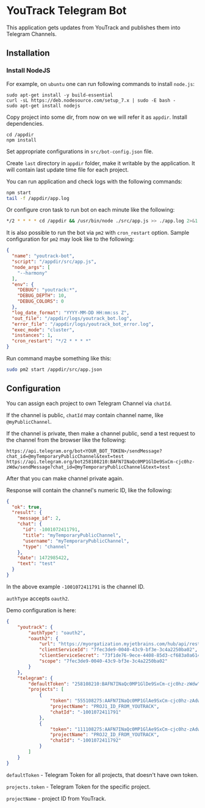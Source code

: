 # YouTrack Telegram Bot

This application gets updates from YouTrack and publishes them into Telegram Channels.

## Installation

### Install NodeJS

For example, on `ubuntu` one can run following commands to install `node.js`:
```
sudo apt-get install -y build-essential
curl -sL https://deb.nodesource.com/setup_7.x | sudo -E bash -
sudo apt-get install nodejs
```

Copy project into some dir, 
from now on we will refer it as `appdir`.
Install dependencies.

```
cd /appdir
npm install
```

Set appropriate configurations in `src/bot-config.json` file.

Create `last` directory in `appdir` folder, make it writable by the application.
It will contain last update time file for each project.

You can run application and check logs with the following commands:
```bash
npm start
tail -f /appdir/app.log
```

Or configure cron task to run bot on each minute like the following:
```bash
*/2 * * * * cd /appdir && /usr/bin/node ./src/app.js >> ./app.log 2>&1
```

It is also possible to run the bot via `pm2` with `cron_restart` option.
Sample configuration for `pm2` may look like to the following:
```json
{
  "name": "youtrack-bot",
  "script": "/appdir/src/app.js",
  "node_args": [
    "--harmony"
  ],
  "env": {
    "DEBUG": "youtrack:*",
    "DEBUG_DEPTH": 10,
    "DEBUG_COLORS": 0
  },
  "log_date_format": "YYYY-MM-DD HH:mm:ss Z",
  "out_file": "/appdir/logs/youtrack_bot.log",
  "error_file": "/appdir/logs/youtrack_bot_error.log",
  "exec_mode": "cluster",
  "instances": 1,
  "cron_restart": "*/2 * * * *"
}
```

Run command maybe something like this:
```bash
sudo pm2 start /appdir/src/app.json
```

## Configuration

You can assign each project to own Telegram Channel via `chatId`.

If the channel is public, `chatId` may contain channel name, like `@myPublicChannel`.

If the channel is private, then make a channel public, send a test request to the channel from the browser like the following:
```
https://api.telegram.org/bot<YOUR_BOT_TOKEN>/sendMessage?chat_id=@myTemporaryPublicChannel&text=test
https://api.telegram.org/bot258108210:BAFN7INaQc0MP1GlDe9SxCm-cjc0hz-zWdw/sendMessage?chat_id=@myTemporaryPublicChannel&text=test
```

After that you can make channel private again.

Response will contain the channel's numeric ID, like the following:
```json
{
  "ok": true,
  "result": {
    "message_id": 2,
    "chat": {
      "id": -1001072411791,
      "title": "myTemporaryPublicChannel",
      "username": "myTemporaryPublicChannel",
      "type": "channel"
    },
    "date": 1472985422,
    "text": "test"
  }
}
```

In the above example `-1001072411791` is the channel ID.

`authType` accepts `oauth2`.

Demo configuration is here:
```json
{
	"youtrack": {
		"authType": "oauth2",
		"oauth2": {
			"url": "https://myorgatization.myjetbrains.com/hub/api/rest/oauth2/token",
			"clientServiceId": "7fec3de9-0040-43c9-bf3e-3c4a2250ba02",
			"clientServiceSecret": "73f1de76-9ece-4408-85d3-cf683a0a614e",
			"scope": "7fec3de9-0040-43c9-bf3e-3c4a2250ba02"
		}
	},
	"telegram": {
		"defaultToken": "258108210:BAFN7INaQc0MP1GlDe9SxCm-cjc0hz-zWdw",
		"projects": [
			{
				"token": "555108275:AAFN7INaQc0MP1GlAe9SxCm-cjc0hz-zAdw",
				"projectName": "PROJ1_ID_FROM_YOUTRACK",
				"chatId": "-1001072411791"
			},
			{
				"token": "111108275:AAFN7INaQc0MP1GlAe9SxCm-cjc0hz-zAdw",
				"projectName": "PROJ2_ID_FROM_YOUTRACK",
				"chatId": "-1001072411792"
			}
		]
	}
}
```

`defaultToken` - Telegram Token for all projects, that doesn't have own token.

`projects.token` - Telegram Token for the specific project.

`projectName` - project ID from YouTrack.
